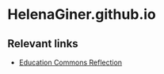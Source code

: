 # HelenaGiner.github.io

## Relevant links
- [Education Commons Reflection](EducationCommonsReflection.md)

